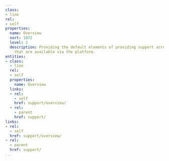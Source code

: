```yaml
---
class:
- line
rel:
- self
properties:
  name: Overview
  sort: 1872
  level: 2
  description: Providing the default elements of providing support across the services
    that are available via the platform.
entities:
- class:
  - line
  rel:
  - self
  properties:
    name: Overview
  links:
  - rel:
    - self
    href: support/overview/
  - rel:
    - parent
    href: support/
links:
- rel:
  - self
  href: support/overview/
- rel:
  - parent
  href: support/
...
```

